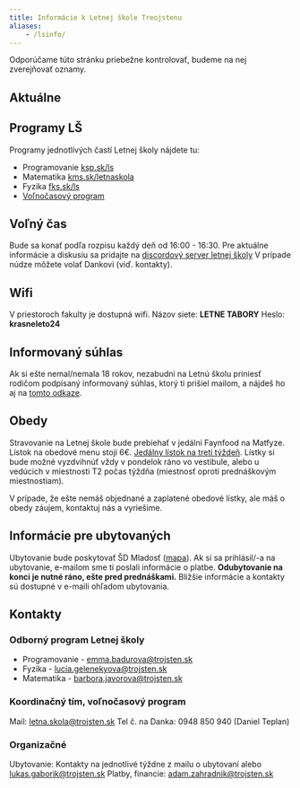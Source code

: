 ```yaml
---
title: Informácie k Letnej škole Treojstenu
aliases: 
    - /lsinfo/
---
```


<div class="alert alert-info">
Odporúčame túto stránku priebežne kontrolovať, budeme na nej zverejňovať oznamy.
</div>

## Aktuálne

## Programy LŠ

Programy jednotlivých častí Letnej školy nájdete tu:

- Programovanie [ksp.sk/ls](https://ksp.sk/ls)
- Matematika [kms.sk/letnaskola](https://kms.sk/ls/)
- Fyzika [fks.sk/ls](https://fks.sk/ls)
- [Voľnočasový program](https://docs.google.com/spreadsheets/d/18XYfAeM7mUTO1YaX7WniFDmgFqV_ACmQxBHcIZYFfHk)

## Voľný čas

Bude sa konať podľa rozpisu každý deň od 16:00 - 16:30.
Pre aktuálne informácie a diskusiu sa pridajte na [discordový server letnej školy](https://discord.gg/q5kTuDpZbn)
V prípade núdze môžete volať Dankovi (viď. kontakty).

## Wifi

V priestoroch fakulty je dostupná wifi. Názov siete: **LETNE TABORY** Heslo: **krasneleto24**

## Informovaný súhlas

Ak si ešte nemal/nemala 18 rokov, nezabudni na Letnú školu priniesť rodičom podpísaný informovaný súhlas, ktorý ti prišiel mailom, a nájdeš ho aj na [tomto odkaze](https://drive.google.com/file/d/1f00JGVcAR5Q_ZJ1kExzKG_vE3Oo6SdsU/view?usp=drive_link).

## Obedy

Stravovanie na Letnej škole bude prebiehať v jedálni Faynfood na Matfyze. Lístok na obedové menu stojí 6€. [Jedálny lístok na tretí týždeň](https://docs.google.com/spreadsheets/d/112UPPAE6GjGef55EPmjgMTRWg8X8Bu8_/edit?usp=sharing&ouid=118357502952176922546&rtpof=true&sd=true). Lístky si bude možné vyzdvihnúť vždy v pondelok ráno vo vestibule, alebo u vedúcich v miestnosti T2 počas týždňa (miestnosť oproti prednáškovým miestnostiam).

V prípade, že ešte nemáš objednané a zaplatené obedové lístky, ale máš o obedy záujem, kontaktuj nás a vyriešime.

## Informácie pre ubytovaných

Ubytovanie bude poskytovať ŠD Mladosť ([mapa](https://en.mapy.cz/s/hutacesuse)). Ak si sa prihlásil/-a na ubytovanie, e-mailom sme ti poslali informácie o platbe. **Odubytovanie na konci je nutné ráno, ešte pred  prednáškami.** Bližšie informácie a kontakty sú dostupné v e-maili ohľadom ubytovania.

## Kontakty

### Odborný program Letnej školy

- Programovanie - emma.badurova@trojsten.sk
- Fyzika -  lucia.gelenekyova@trojsten.sk
- Matematika - barbora.javorova@trojsten.sk

### Koordinačný tím, voľnočasový program

Mail: letna.skola@trojsten.sk
Tel č. na Danka: 0948 850 940 (Daniel Teplan)

### Organizačné

Ubytovanie: Kontakty na jednotlivé týždne z mailu o ubytovaní alebo lukas.gaborik@trojsten.sk
Platby, financie: adam.zahradnik@trojsten.sk
